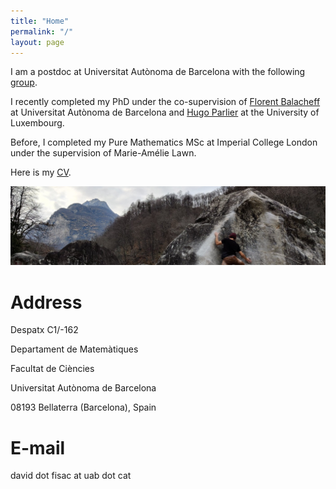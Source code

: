 ```yaml
---
title: "Home"
permalink: "/"
layout: page
---
```


I am a postdoc at Universitat Autònoma de Barcelona with the following <a href="https://portalrecerca.uab.cat/en/projects/estructuras-y-desigualdades-geometricas-universales-2"> group</a>.

I recently completed my PhD under the co-supervision of <a href="https://mat.uab.cat/~fbalacheff/"> Florent Balacheff</a> at Universitat Autònoma de Barcelona and <a href="https://math.uni.lu/parlier/"> Hugo Parlier</a> at the University of Luxembourg.

Before, I completed my Pure Mathematics MSc at Imperial College London under the supervision of Marie-Amélie Lawn.

Here is my <a href="/CV.pdf" class="image fit">CV</a>.

![alt text](https://github.com/dfisac/dfisac.github.io/blob/master/guix.jpg?raw=true)

# Address
Despatx C1/-162

Departament de Matemàtiques

Facultat de Ciències

Universitat Autònoma de Barcelona

08193 Bellaterra (Barcelona), Spain

# E-mail
david dot fisac at uab dot cat




